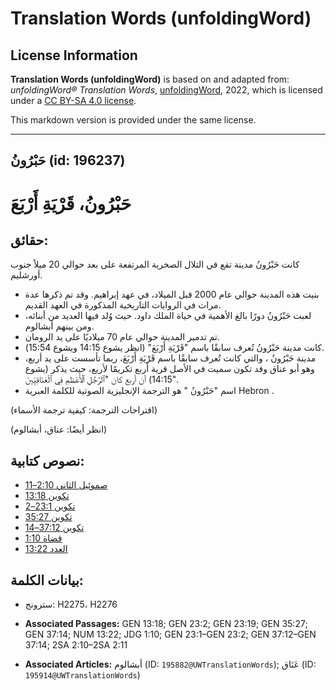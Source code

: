 # Translation Words (unfoldingWord)

## License Information

**Translation Words (unfoldingWord)** is based on and adapted from: _unfoldingWord® Translation Words_, [unfoldingWord](https://unfoldingword.org/utw), 2022, which is licensed under a [CC BY-SA 4.0 license](https://creativecommons.org/licenses/by-sa/4.0/legalcode.en).

This markdown version is provided under the same license.



--------------------------------

## حَبْرُونُ (id: 196237)

حَبْرُونُ، قَرْيَةِ أَرْبَعَ
============================

حقائق:
------

كانت حَبْرُونُ مدينة تقع في التلال الصخرية المرتفعة على بعد حوالي 20 ميلاً جنوب أورشليم.

* بنيت هذه المدينة حوالي عام 2000 قبل الميلاد، في عهد إبراهيم. وقد تم ذكرها عدة مرات في الروايات التاريخية المذكورة في العهد القديم.
* لعبت حَبْرُونُ دورًا بالغ الأهمية في حياة الملك داود. حيث وُلد فيها العديد من أبنائه، ومن بينهم أبشالوم.
* تم تدمير المدينة حوالي عام 70 ميلاديًا على يد الرومان.
* كانت مدينة حَبْرُونُ تُعرف سابقًا باسم "قَرْيَةِ أَرْبَعَ" (انظر يشوع 14:15 ويشوع 15:54\).
* مدينة حَبْرُونُ ، والتي كانت تُعرف سابقًا باسم قَرْيَةِ أَرْبَعَ، ربما تأسست على يد أربع، وهو أبو عناق وقد تكون سميت في الأصل قرية أربع تكريمًا لأربع، حيث يذكر (يشوع 14:15\) أن أربع كان "ٱلرَّجُلِ ٱلْأَعْظَمِ فِي ٱلْعَنَاقِيِّينَ".
* اسم "حَبْرُونُ " هو الترجمة الإنجليزية الصوتية للكلمة العبرية Hebron .

(اقتراحات الترجمة: كيفية ترجمة الأسماء)

(انظر أيضًا: عناق، أبشالوم)

نصوص كتابية:
------------

* [صموئيل الثاني 2:10–11](https://ref.ly/2Sam2:10-2Sam2:11)
* [تكوين 13:18](https://ref.ly/Gen13:18)
* [تكوين 23:1–2](https://ref.ly/Gen23:1-Gen23:2)
* [تكوين 35:27](https://ref.ly/Gen35:27)
* [تكوين 37:12–14](https://ref.ly/Gen37:12-Gen37:14)
* [قضاة 1:10](https://ref.ly/Judg1:10)
* [العدد 13:22](https://ref.ly/Num13:22)

بيانات الكلمة:
--------------

* سترونج: H2275، H2276

* **Associated Passages:** GEN 13:18; GEN 23:2; GEN 23:19; GEN 35:27; GEN 37:14; NUM 13:22; JDG 1:10; GEN 23:1–GEN 23:2; GEN 37:12–GEN 37:14; 2SA 2:10–2SA 2:11
* **Associated Articles:** أبشالوم (ID: `195882@UWTranslationWords`); عَنَاق (ID: `195914@UWTranslationWords`)

